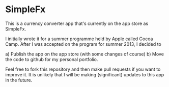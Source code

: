 SimpleFx
========

This is a currency converter app that's currently on the app store as SimpleFx.

I initially wrote it for a summer programme held by Apple called Cocoa Camp. After I was accepted on the program for summer 2013, I decided to

a) Publish the app on the app store (with some changes of course)
b) Move the code to github for my personal portfolio.

Feel free to fork this repository and then make pull requests if you want to improve it. It is unlikely that I will be making (significant) updates to this app in the future.
